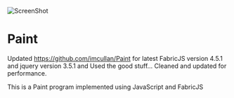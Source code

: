 ![ScreenShot](https://user-images.githubusercontent.com/5783243/127791952-9b645aaf-9173-475b-8fb5-af6f6391e396.JPG)
# Paint
Updated https://github.com/imcullan/Paint for latest FabricJS version 4.5.1 and jquery version 3.5.1 and
Used the good stuff...  Cleaned and updated for performance.

This is a Paint program implemented using JavaScript and FabricJS
